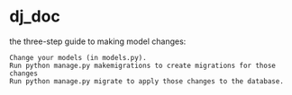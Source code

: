 # dj_doc

the three-step guide to making model changes:

    Change your models (in models.py).
    Run python manage.py makemigrations to create migrations for those changes
    Run python manage.py migrate to apply those changes to the database.

